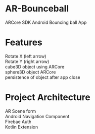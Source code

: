 # AR-Bounceball
ARCore SDK Android Bouncing ball App

# Features
Rotate X (left arrow)<br />
Rotate Y (right arrow)<br />
cube3D object using ARCore <br />
sphere3D object ARCore <br />
persistence of object after app close <br />

# Project Architecture
AR Scene form <br />
Android Navigation Component <br />
Firebae Auth <br />
Kotlin Extension <br />



